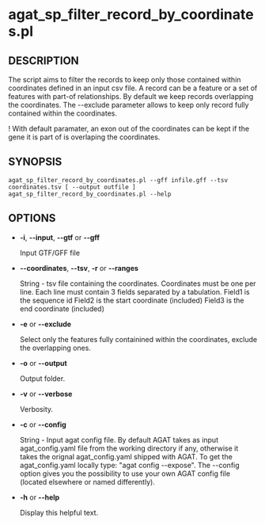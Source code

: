 # agat\_sp\_filter\_record\_by\_coordinates.pl

## DESCRIPTION

The script aims to filter the records to keep only those contained within coordinates
defined in an input csv file.
A record can be a feature or a set of features with part-of relationships.
By default we keep records overlapping the coordinates. The --exclude parameter
allows to keep only record fully contained within the coordinates.

! With default paramater, an exon out of the coordinates can be kept if the gene
it is part of is overlaping the coordinates.

## SYNOPSIS

```
agat_sp_filter_record_by_coordinates.pl --gff infile.gff --tsv coordinates.tsv [ --output outfile ]
agat_sp_filter_record_by_coordinates.pl --help
```

## OPTIONS

- **-i**, **--input**, **--gtf**  or **--gff**

    Input GTF/GFF file

- **--coordinates**, **--tsv**, **-r** or **--ranges**

    String - tsv file containing the coordinates.
    Coordinates must be one per line.
    Each line must contain 3 fields separated by a tabulation.
    Field1 is the sequence id
    Field2 is the start coordinate (included)
    Field3 is the end coordinate (included)

- **-e** or **--exclude**

    Select only the features fully containined within the coordinates, exclude the overlapping
    ones.

- **-o** or **--output**

    Output folder.

- **-v** or **--verbose**

    Verbosity.

- **-c** or **--config**

    String - Input agat config file. By default AGAT takes as input agat_config.yaml file from the working directory if any,
    otherwise it takes the orignal agat_config.yaml shipped with AGAT. To get the agat_config.yaml locally type: "agat config --expose".
    The --config option gives you the possibility to use your own AGAT config file (located elsewhere or named differently).

- **-h** or **--help**

    Display this helpful text.
